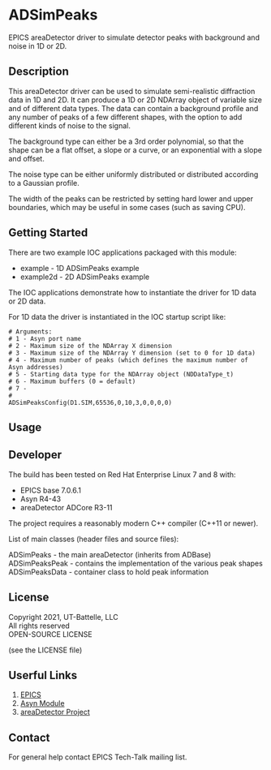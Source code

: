 # ADSimPeaks

EPICS areaDetector driver to simulate detector peaks with background 
and noise in 1D or 2D.

## Description

This areaDetector driver can be used to simulate semi-realistic diffraction
data in 1D and 2D. It can produce a 1D or 2D NDArray object of variable size and 
of different data types. The data can contain a background profile and any number 
of peaks of a few different shapes, with the option to add different kinds of 
noise to the signal.

The background type can either be a 3rd order polynomial, so that the shape can be 
a flat offset, a slope or a curve, or an exponential with a slope and offset. 

The noise type can be either uniformly distributed or distributed
according to a Gaussian profile. 

The width of the peaks can be restricted by setting hard lower and upper
boundaries, which may be useful in some cases (such as saving CPU). 

## Getting Started

There are two example IOC applications packaged with this module:

* example - 1D ADSimPeaks example
* example2d - 2D ADSimPeaks example

The IOC applications demonstrate how to instantiate the driver for 1D data or 2D data. 

For 1D data the driver is instantiated in the IOC startup script like:
```
# Arguments:
# 1 - Asyn port name
# 2 - Maximum size of the NDArray X dimension
# 3 - Maximum size of the NDArray Y dimension (set to 0 for 1D data)
# 4 - Maximum number of peaks (which defines the maximum number of Asyn addresses)
# 5 - Starting data type for the NDArray object (NDDataType_t)
# 6 - Maximum buffers (0 = default)
# 7 - 
#  
ADSimPeaksConfig(D1.SIM,65536,0,10,3,0,0,0,0)
```

## Usage

## Developer

The build has been tested on Red Hat Enterprise Linux 7 and 8 with:

* EPICS base 7.0.6.1
* Asyn R4-43
* areaDetector ADCore R3-11

The project requires a reasonably modern C++ compiler (C++11 or newer). 

List of main classes (header files and source files):

ADSimPeaks - the main areaDetector (inherits from ADBase)   
ADSimPeaksPeak - contains the implementation of the various peak shapes  
ADSimPeaksData - container class to hold peak information  

## License

Copyright 2021, UT-Battelle, LLC  
All rights reserved  
OPEN-SOURCE LICENSE  

(see the LICENSE file)

## Userful Links

1. [EPICS](https://epics-controls.org/)
2. [Asyn Module](https://github.com/epics-modules/asyn)
3. [areaDetector Project](https://github.com/areaDetector)

## Contact

For general help contact EPICS Tech-Talk mailing list.

